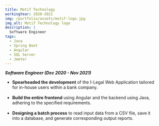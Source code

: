 ```yaml
---
title: Motif Technology
workingYear: 2020-2021
img: /portfolio/assets/motif-logo.jpg
img_alt: Motif Technology logo
description: |
  Software Engineer
tags:
  - Java
  - Spring Boot
  - Angular
  - SQL Server
  - Jmeter
---
```


**_Software Engineer (Dec 2020 - Nov 2021)_**

- **Spearheaded the development** of the I-Legal Web Application tailored for in-house users within a bank company.
  <br></br>
- **Build the entire frontend** using Angular and the backend using Java, adhering to the specified requirements.
  <br></br>
- **Designing a batch process** to read input data from a CSV file, save it into a database, and generate corresponding output reports.
